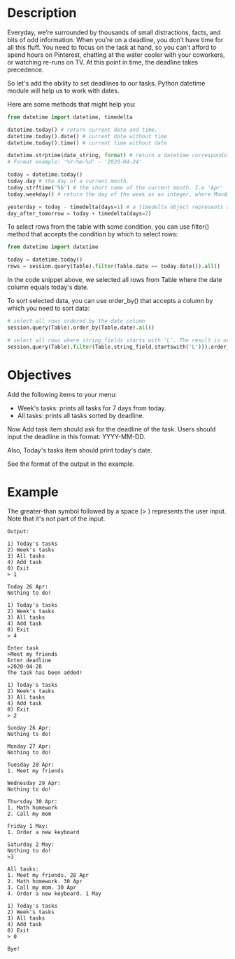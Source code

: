 #  Description

Everyday, we’re surrounded by thousands of small distractions, facts, and bits of odd information. When you’re on a deadline, you don’t have time for all this fluff. You need to focus on the task at hand, so you can’t afford to spend hours on Pinterest, chatting at the water cooler with your coworkers, or watching re-runs on TV. At this point in time, the deadline takes precedence.

So let's add the ability to set deadlines to our tasks. Python datetime module will help us to work with dates.

Here are some methods that might help you:

```python
from datetime import datetime, timedelta

datetime.today() # return current date and time.
datetime.today().date() # current date without time
datetime.today().time() # current time without date

datetime.strptime(date_string, format) # return a datetime corresponding to date_string, parsed according to format.
# Format example: '%Y-%m-%d' - '2020-04-24'

today = datetime.today()
today.day # the day of a current month.
today.strftime('%b') # the short name of the current month. I.e 'Apr'
today.weekday() # return the day of the week as an integer, where Monday is 0 and Sunday is 6.

yesterday = today - timedelta(days=1) # a timedelta object represents a duration, the difference between two dates or times.
day_after_tomorrow = today + timedelta(days=2)
```

To select rows from the table with some condition, you can use filter() method that accepts the condition by which to select rows:

```python
from datetime import datetime

today = datetime.today()
rows = session.query(Table).filter(Table.date == today.date()).all()
```

In the code snippet above, we selected all rows from Table where the date column equals today's date.

To sort selected data, you can use order_by() that accepts a column by which you need to sort data:

```python
# select all rows ordered by the date column
session.query(Table).order_by(Table.date).all()

# select all rows where string_fields starts with 'L'. The result is ordered by date column
session.query(Table).filter(Table.string_field.startswith('L'))).order_by(Table.date).all()
```

#  Objectives

Add the following items to your menu:

-    Week's tasks: prints all tasks for 7 days from today.
-    All tasks: prints all tasks sorted by deadline.

Now Add task item should ask for the deadline of the task. Users should input the deadline in this format: YYYY-MM-DD.

Also, Today's tasks item should print today's date.

See the format of the output in the example.
#  Example

The greater-than symbol followed by a space (> ) represents the user input. Note that it's not part of the input.

    Output:
    
    1) Today's tasks
    2) Week's tasks
    3) All tasks
    4) Add task
    0) Exit
    > 1
    
    Today 26 Apr:
    Nothing to do!
    
    1) Today's tasks
    2) Week's tasks
    3) All tasks
    4) Add task
    0) Exit
    > 4
    
    Enter task
    >Meet my friends
    Enter deadline
    >2020-04-28
    The task has been added!
    
    1) Today's tasks
    2) Week's tasks
    3) All tasks
    4) Add task
    0) Exit
    > 2
    
    Sunday 26 Apr:
    Nothing to do!
    
    Monday 27 Apr:
    Nothing to do!
    
    Tuesday 28 Apr:
    1. Meet my friends
    
    Wednesday 29 Apr:
    Nothing to do!
    
    Thursday 30 Apr:
    1. Math homework
    2. Call my mom
    
    Friday 1 May:
    1. Order a new keyboard 
    
    Saturday 2 May:
    Nothing to do!
    >3
    
    All tasks:
    1. Meet my friends. 28 Apr
    2. Math homework. 30 Apr
    3. Call my mom. 30 Apr
    4. Order a new keyboard. 1 May
    
    1) Today's tasks
    2) Week's tasks
    3) All tasks
    4) Add task
    0) Exit
    > 0
    
    Bye!